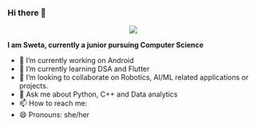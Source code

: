 ### Hi there 👋

<p align="center">
  <img src="https://img.freepik.com/free-vector/young-woman-uses-computer-work-reduce-infection_1150-34985.jpg"/>
</p>


**I am Sweta, currently a junior pursuing Computer Science** 


- 🔭 I’m currently working on Android
- 🌱 I’m currently learning DSA and Flutter 
- 👯 I’m looking to collaborate on Robotics, AI/ML related applications or projects.  
- 💬 Ask me about Python, C++ and Data analytics  
- 📫 How to reach me: 
- 😄 Pronouns: she/her



